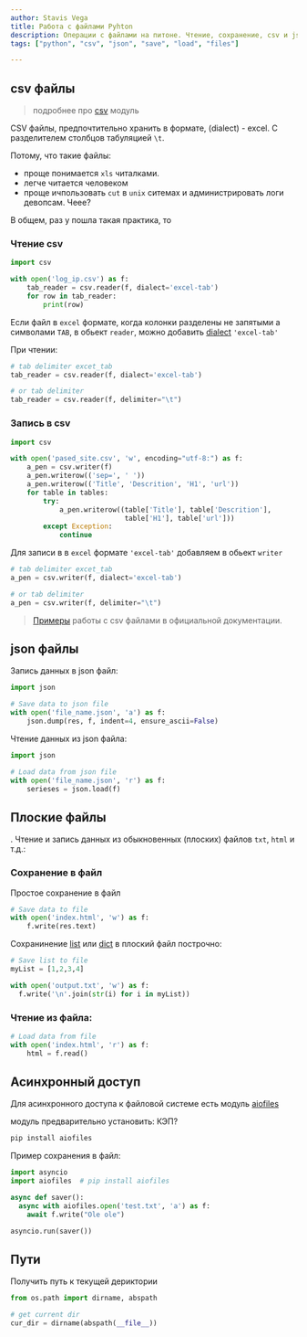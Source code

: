 ```yaml
---
author: Stavis Vega
title: Работа с файлами Pyhton
description: Операции с файлами на питоне. Чтение, сохранение, csv и json файлов.
tags: ["python", "csv", "json", "save", "load", "files"]

---
```

## csv файлы

> подробнее про [csv](https://docs.python.org/3/library/csv.html) модуль

CSV файлы, предпочтительно хранить в формате, (dialect) - excel. С разделителем столбцов табуляцией `\t`.

Потому, что такие файлы:

- проще понимается `xls` читалками.
- легче читается человеком
- проще ичпользовать `cut` в `unix` ситемах и администрировать логи девопсам. Чеее?

В общем, раз у пошла такая практика, то

### Чтение csv

```python
import csv

with open('log_ip.csv') as f:
    tab_reader = csv.reader(f, dialect='excel-tab')
    for row in tab_reader:
        print(row)
```

Если файл в `excel` формате, когда колонки разделены не запятыми а символами `TAB`, в обьект `reader`, можно добавить [dialect](https://docs.python.org/3/library/csv.html#csv.Dialect) `'excel-tab'`

При чтении:

```python
# tab delimiter excet_tab
tab_reader = csv.reader(f, dialect='excel-tab')

# or tab delimiter
tab_reader = csv.reader(f, delimiter="\t")
```

### Запись в csv

```python
import csv

with open('pased_site.csv', 'w', encoding="utf-8:") as f:
    a_pen = csv.writer(f)
    a_pen.writerow(('sep=', ' '))
    a_pen.writerow(('Title', 'Descrition', 'H1', 'url'))
    for table in tables:
        try:
            a_pen.writerow((table['Title'], table['Descrition'],
                            table['H1'], table['url']))
        except Exception:
            continue
```

Для записи в в `excel` формате `'excel-tab'` добавляем в обьект `writer`

```python
# tab delimiter excet_tab
a_pen = csv.writer(f, dialect='excel-tab')

# or tab delimiter
a_pen = csv.writer(f, delimiter="\t")
```


> [Примеры](https://docs.python.org/3/library/csv.html#examples) работы с csv файлами в официальной документации.

## json файлы

Запись данных в  json файл:

```python
import json

# Save data to json file
with open('file_name.json', 'a') as f:
    json.dump(res, f, indent=4, ensure_ascii=False)
```

Чтение данных из json файла:

```python
import json

# Load data from json file
with open('file_name.json', 'r') as f:
    serieses = json.load(f)
```

## Плоские файлы
.
Чтение и запись данных из обыкновенных (плоских) файлов `txt`, `html` и т.д.:

### Сохранение в файл

Простое сохранение в файл

```python
# Save data to file
with open('index.html', 'w') as f:
    f.write(res.text)
```

Сохранинение [list](./types/python-types-list.md) или [dict](./types/python-types-dict.md) в плоский файл построчно:

```python
# Save list to file
myList = [1,2,3,4]

with open('output.txt', 'w') as f:
  f.write('\n'.join(str(i) for i in myList))
```

### Чтение из файла:

```python
# Load data from file
with open('index.html', 'r') as f:
    html = f.read()
```

## Асинхронный доступ

Для асинхронного доступа к файловой системе есть модуль [aiofiles](https://github.com/Tinche/aiofiles)

модуль предварительно установить: КЭП?

```sh
pip install aiofiles
```

Пример сохранения в файл:

```python
import asyncio
import aiofiles  # pip install aiofiles

async def saver():
  async with aiofiles.open('test.txt', 'a') as f:
    await f.write("Ole ole")

asyncio.run(saver())
```


## Пути

Получить путь к текущей дериктории

```python
from os.path import dirname, abspath

# get current dir
cur_dir = dirname(abspath(__file__))
```